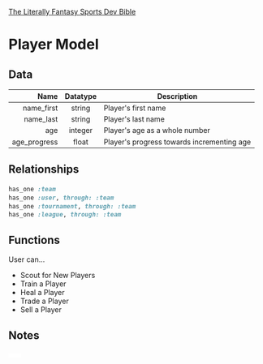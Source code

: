 [The Literally Fantasy Sports Dev
Bible](https://github.com/mharr171/The-Literally-Fantasy-Sports-Dev-Bible)

# Player Model

## Data

| Name | Datatype | Description |
| ---:|:---:| --- |
| name_first | string | Player's first name |
| name_last | string | Player's last name |
| age | integer | Player's age as a whole number |
| age_progress | float | Player's progress towards incrementing age |

##  Relationships

```ruby
has_one :team
has_one :user, through: :team
has_one :tournament, through: :team
has_one :league, through: :team
```

## Functions

User can...

+ Scout for New Players
+ Train a Player
+ Heal a Player
+ Trade a Player
+ Sell a Player

## Notes

![...](../../resources/ellipsis.gif)
